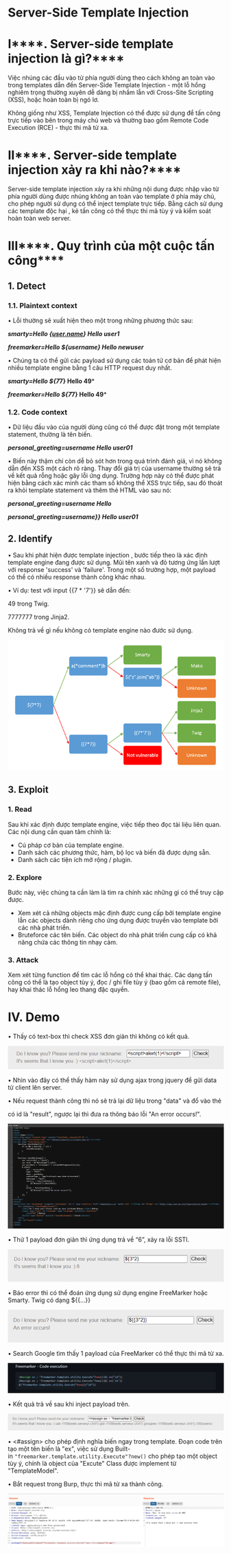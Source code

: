 # Server-Side Template Injection

# I****. Server-side template injection là gì?****

Việc nhúng các đầu vào từ phía người dùng theo cách không an toàn vào trong templates dẫn đến Server-Side Template Injection - một lỗ hổng nghiêm trọng thường xuyên dễ dàng bị nhầm lẫn với Cross-Site Scripting (XSS), hoặc hoàn toàn bị ngó lơ.

Không giống như XSS, Template Injection có thể được sử dụng để tấn công trực tiếp vào bên trong máy chủ web và thường bao gồm Remote Code Execution (RCE) - thực thi mã từ xa.

# II****. Server-side template injection xảy ra khi nào?****

Server-side template injection xảy ra khi những nội dung được nhập vào từ phía người dùng được nhúng không an toàn vào template ở phía máy chủ, cho phép người sử dụng có thể inject template trực tiếp. Bằng cách sử dụng các template độc hại , kẻ tấn công có thể thực thi mã tùy ý và kiểm soát hoàn toàn web server.

# III****. Quy trình của một cuộc tấn công****

## 1. Detect

### 1.1. Plaintext context

• Lỗi thường sẽ xuất hiện theo một trong những phương thức sau:

***smarty=Hello {[user.name](http://user.name/)}
Hello user1***

***freemarker=Hello ${username}
Hello newuser***

• Chúng ta có thể gửi các payload sử dụng các toán tử cơ bản để phát hiện nhiều template engine bằng 1 câu HTTP request duy nhất.

***smarty=Hello ${7*7}
Hello 49***

***freemarker=Hello ${7*7}
Hello 49***

### 1.2. Code context

• Dữ liệu đầu vào của người dùng cũng có thể được đặt trong một template statement, thường là tên biến.

***personal_greeting=username
Hello user01***

• Biến này thậm chí còn dễ bỏ sót hơn trong quá trình đánh giá, vì nó không dẫn đến XSS một cách rõ ràng. Thay đổi giá trị của username thường sẽ trả về kết quả rỗng hoặc gây lỗi ứng dụng. Trường hợp này có thể được phát hiện bằng cách xác minh các tham số không thể XSS trực tiếp, sau đó thoát ra khỏi template statement và thêm thẻ HTML vào sau nó:

***personal_greeting=username<tag>
Hello***

***personal_greeting=username}}<tag>
Hello user01 <tag>***

## 2. ****Identify****

• Sau khi phát hiện được template injection , bước tiếp theo là xác định template engine đang được sử dụng. Mũi tên xanh và đỏ tương ứng lần lượt với response 'success' và 'failure'. Trong một số trường hợp, một payload có thể có nhiều response thành công khác nhau.

• Ví dụ: test với input {{7 * '7'}} sẽ dẫn đến:

49 trong Twig.

7777777 trong Jinja2.

Không trả về gì nếu không có template engine nào đước sử dụng.

![Untitled](Server-Side%20Template%20Injection%2065c90dacbc0e453383387b9ff3fd2bfa/Untitled.png)

## 3. ****Exploit****

### 1. Read

Sau khi xác định được template engine, việc tiếp theo đọc tài liệu liên quan. Các nội dung cần quan tâm chính là:

- Cú pháp cơ bản của template engine.
- Danh sách các phương thức, hàm, bộ lọc và biến đã được dựng sẵn.
- Danh sách các tiện ích mở rộng / plugin.

### 2. Explore

Bước này, việc chúng ta cần làm là tìm ra chính xác những gì có thể truy cập được.

- Xem xét cả những objects mặc định được cung cấp bởi template engine lẫn các objects dành riêng cho ứng dụng được truyền vào template bởi các nhà phát triển.
- Bruteforce các tên biến. Các object do nhà phát triển cung cấp có khả năng chứa các thông tin nhạy cảm.

### 3. Attack

Xem xét từng function để tìm các lỗ hổng có thể khai thác. Các dạng tấn công có thể là tạo object tùy ý, đọc / ghi file tùy ý (bao gồm cả remote file), hay khai thác lỗ hổng leo thang đặc quyền.

# IV. Demo

• Thấy có text-box thì check XSS đơn giản thì không có kết quả.

![Untitled](Server-Side%20Template%20Injection%2065c90dacbc0e453383387b9ff3fd2bfa/Untitled%201.png)

• Nhìn vào đây có thể thấy hàm này sử dụng ajax trong jquery để gửi data từ client lên server.

• Nếu request thành công thì nó sẽ trả lại dữ liệu trong "data" và đổ vào thẻ <div> có id là "result", ngược lại thì đưa ra thông báo lỗi "An error occurs!".

![Untitled](Server-Side%20Template%20Injection%2065c90dacbc0e453383387b9ff3fd2bfa/Untitled%202.png)

• Thử 1 payload đơn giản thì ứng dụng trả về “6”, xảy ra lỗi SSTI.

![Untitled](Server-Side%20Template%20Injection%2065c90dacbc0e453383387b9ff3fd2bfa/Untitled%203.png)

• Báo error thì có thể đoán ứng dụng sử dụng engine FreeMarker hoặc Smarty. Twig có dạng ${{...}}

![Untitled](Server-Side%20Template%20Injection%2065c90dacbc0e453383387b9ff3fd2bfa/Untitled%204.png)

• Search Google tìm thấy 1 payload của FreeMarker có thể thực thi mã từ xa.

![Untitled](Server-Side%20Template%20Injection%2065c90dacbc0e453383387b9ff3fd2bfa/Untitled%205.png)

• Kết quả trả về sau khi inject payload trên.

![Untitled](Server-Side%20Template%20Injection%2065c90dacbc0e453383387b9ff3fd2bfa/Untitled%206.png)

• <#assign> cho phép định nghĩa biến ngay trong template. Đoạn code trên tạo một tên biến là "ex", việc sử dụng Built-in `"freemarker.template.utility.Execute"?new()` cho phép tạo một object tùy ý, chính là object của "Excute" Class được implement từ "TemplateModel".

• Bắt request trong Burp, thực thi mã từ xa thành công.

![Untitled](Server-Side%20Template%20Injection%2065c90dacbc0e453383387b9ff3fd2bfa/Untitled%207.png)